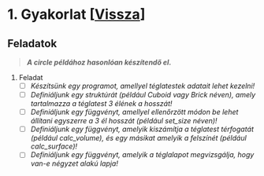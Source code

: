 # 1. Gyakorlat [[Vissza](https://github.com/OraveczJozsef/ME_BRZGJZ/tree/main/Sz%C3%A1m%C3%ADt%C3%B3g%C3%A9pi%20Grafika/Gyakorlati%20Feladatok)]
## Feladatok
> ***A circle példához hasonlóan készítendő el.***
1. Feladat
     - [ ] *Készítsünk egy programot, amellyel téglatestek adatait lehet kezelni!*
     - [ ] *Definiáljunk egy struktúrát (például Cuboid vagy Brick néven), amely tartalmazza a téglatest 3 élének a hosszát!*
     - [ ] *Definiáljunk egy függvényt, amellyel ellenőrzött módon be lehet állítani egyszerre a 3 él hosszát (például set_size néven)!*
     - [ ] *Definiáljunk egy függvényt, amelyik kiszámítja a téglatest térfogatát (például calc_volume), és egy másikat amelyik a felszínét (például calc_surface)!*
     - [ ] *Definiáljunk egy függvényt, amelyik a téglalapot megvizsgálja, hogy van-e négyzet alakú lapja!*